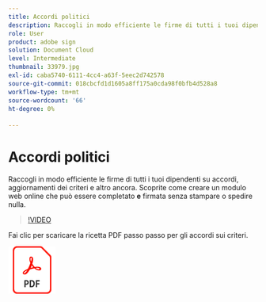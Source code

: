 ```yaml
---
title: Accordi politici
description: Raccogli in modo efficiente le firme di tutti i tuoi dipendenti su accordi, aggiornamenti e altro ancora
role: User
product: adobe sign
solution: Document Cloud
level: Intermediate
thumbnail: 33979.jpg
exl-id: caba5740-6111-4cc4-a63f-5eec2d742578
source-git-commit: 018cbcfd1d1605a8ff175a0cda98f0bfb4d528a8
workflow-type: tm+mt
source-wordcount: '66'
ht-degree: 0%

---
```


# Accordi politici

Raccogli in modo efficiente le firme di tutti i tuoi dipendenti su accordi, aggiornamenti dei criteri e altro ancora. Scoprite come creare un modulo web online che può essere completato **e** firmata senza stampare o spedire nulla.

>[!VIDEO](https://video.tv.adobe.com/v/33979?hidetitle=true)

Fai clic per scaricare la ricetta PDF passo passo per gli accordi sui criteri.

[![Download PDF Recipe](../assets/acrobat_PDF_96.png)](../assets/adobe-sign_set_up_a_web_form_use_case.pdf)

